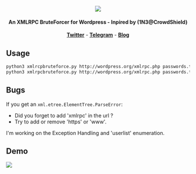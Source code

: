 <p align="center"><img src="https://i.imgur.com/K4aUmMo.png"></p>

<h4 align="center">An XMLRPC BruteForcer for Wordpress  - Inpired by (1N3@CrowdShield)</h4>

<p align="center">
  <a href="https://twitter.com/kavishgour"><b>Twitter</b></a>
  <span> - </span>
  <a href="https://t.me/kavishgr"><b>Telegram</b></a>
  <span> - </span>
  <a href="https://kavishgr.github.io"><b>Blog</b></a>
</p>


## Usage

```bash
python3 xmlrcpbruteforce.py http://wordpress.org/xmlrpc.php passwords.txt username
python3 xmlrpcbruteforce.py http://wordpress.org/xmlrpc.php passwords.txt userlist.txt ( >>in progess<<)
```
## Bugs

If you get an ```xml.etree.ElementTree.ParseError```:

* Did you forget to add 'xmlrpc' in the url ?
* Try to add or remove 'https' or 'www'.

I'm working on the Exception Handling and 'userlist' enumeration.

## Demo

<img src="https://i.imgur.com/4XxCtVL.png">

